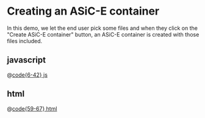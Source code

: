 # Creating an ASiC-E container
In this demo, we let the end user pick some files and when they click on the "Create ASiC-E container" button,
an ASiC-E container is created with those files included.

<CreatingAsiceContainer/>

## javascript
@[code{6-42} js](../.vuepress/components/CreatingAsiceContainer.vue)

## html
@[code{59-67} html](../.vuepress/components/CreatingAsiceContainer.vue)

